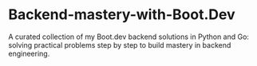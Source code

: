 # Backend-mastery-with-Boot.Dev
A curated collection of my Boot.dev backend solutions in Python and Go: solving practical problems step by step to build mastery in backend engineering.
